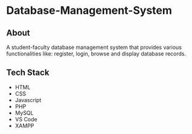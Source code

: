 # Database-Management-System
## About
A student-faculty database management system that provides various functionalities like: register, login, browse and display database records.
## Tech Stack
* HTML
* CSS
* Javascript
* PHP
* MySQL
* VS Code
* XAMPP
